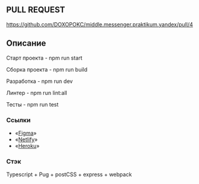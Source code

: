 
## **PULL REQUEST**
https://github.com/DOXOPOKC/middle.messenger.praktikum.yandex/pull/4

## **Описание**
Старт проекта - npm run start

Сборка проекта - npm run build

Разработка - npm run dev

Линтер - npm run lint:all

Тесты - npm run test

### Ссылки
- «[Figma](https://www.figma.com/file/WvyKiQqpgMvhIF9iYX6lN1/Chat-doxopokc?node-id=0%3A1)»
- «[Netlify](https://hardcore-yalow-bf2127.netlify.app)»
- «[Heroku](https://doxopokchat.herokuapp.com)»

### Стэк
Typescript + Pug + postCSS + express + webpack
